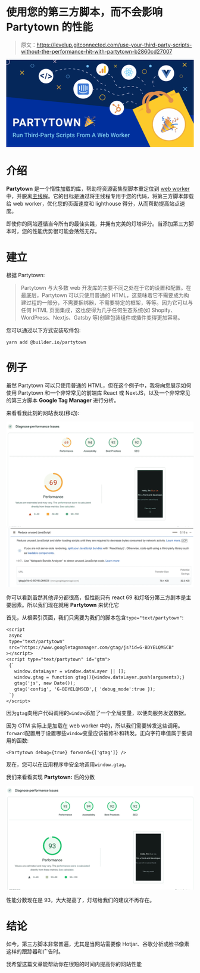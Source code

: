 # 使用您的第三方脚本，而不会影响 Partytown 的性能

> 原文：<https://levelup.gitconnected.com/use-your-third-party-scripts-without-the-performance-hit-with-partytown-b2860cd27007>

![](img/6fa98642d8bf4feaf82ca40ce70df2c5.png)

# 介绍

**Partytown** 是一个惰性加载的库，帮助将资源密集型脚本重定位到 [web worker](https://developer.mozilla.org/en-US/docs/Web/API/Web_Workers_API) 中，并脱离[主线程](https://developer.mozilla.org/en-US/docs/Glossary/Main_thread)。它的目标是通过将主线程专用于您的代码，将第三方脚本卸载给 web worker，优化您的页面速度和 lighthouse 得分，从而帮助提高站点速度。

即使你的网站遵循当今所有的最佳实践，并拥有完美的灯塔评分。当添加第三方脚本时，您的性能优势很可能会荡然无存。

# 建立

根据 Partytown:

> Partytown 与大多数 web 开发库的主要不同之处在于它的设置和配置。在最底层，Partytown 可以只使用普通的 HTML，这意味着它不需要成为构建过程的一部分，不需要捆绑器，不需要特定的框架，等等。因为它可以与任何 HTML 页面集成，这也使得为几乎任何生态系统(如 Shopify、WordPress、Nextjs、Gatsby 等)创建包装组件或插件变得更加容易。

您可以通过以下方式安装软件包:

```
yarn add @builder.io/partytown
```

# 例子

虽然 Partytown 可以只使用普通的 HTML，但在这个例子中，我将向您展示如何使用 Partytown 和一个非常常见的前端库 React 或 NextJS，以及一个非常常见的第三方脚本 **Google Tag Manager** 进行分析。

来看看我此刻的网站表现(移动):

![](img/e95e8fd49a2bceafa6fedbebc17b3929.png)![](img/9898d1451032de229d8c2dca661da3b4.png)

你可以看到虽然其他评分都很高，但性能只有 react 69 和灯塔分第三方剧本是主要因素。所以我们现在就用 **Partytown** 来优化它

首先，从根索引页面，我们只需要为我们的脚本包含`type="text/partytown"`:

```
<script
 async
 type="text/partytown"
 src="https://www.googletagmanager.com/gtag/js?id=G-BDYELQMSCB"
></script>
<script type="text/partytown" id="gtm">
 {`
   window.dataLayer = window.dataLayer || [];
   window.gtag = function gtag(){window.dataLayer.push(arguments);}
   gtag('js', new Date());
   gtag('config', 'G-BDYELQMSCB',{ 'debug_mode':true });
 `}
</script>
```

因为`gtag`向用户代码调用的`window`添加了一个全局变量，以便向服务发送数据。

因为 GTM 实际上是加载在 web worker 中的，所以我们需要转发这些调用。`forward`配置用于设置哪些`window`变量应该被修补和转发。正向字符串值属于要调用的函数:

```
<Partytown debug={true} forward={['gtag']} />
```

现在，您可以在应用程序中安全地调用`window.gtag`。

我们来看看实现 **Partytown:** 后的分数

![](img/2e441dde8be57ebce3f4e21a1815246f.png)

性能分数现在是 93，大大提高了，灯塔给我们的建议不再存在。

# 结论

如今，第三方脚本非常普遍，尤其是当网站需要像 Hotjar、谷歌分析或脸书像素这样的跟踪器和广告时。

我希望这篇文章能帮助你在很短的时间内提高你的网站性能